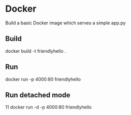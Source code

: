 # Docker

Build a basic Docker image which serves a simple app.py

## Build 

docker build -t friendlyhello .

## Run 

docker run -p 4000:80 friendlyhello 

## Run detached mode 

11 docker run -d -p 4000:80 friendlyhello
